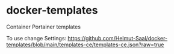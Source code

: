 # docker-templates
Container Portainer templates

To use change Settings: https://github.com/Helmut-Saal/docker-templates/blob/main/templates-ce/templates-ce.json?raw=true


